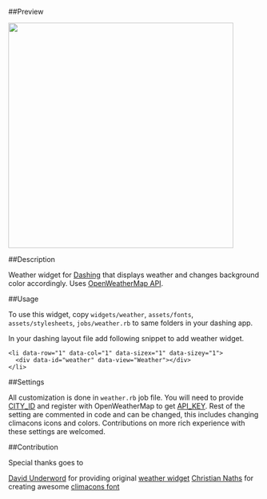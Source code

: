 ##Preview

<img src="https://github.com/hkraji/weather-widget/blob/master/assets/images/weather_widget.png" width="450">

##Description

Weather widget for [Dashing](http://shopify.github.com/dashing) that displays weather and changes background color accordingly. Uses [OpenWeatherMap API](http://openweathermap.org/).

##Usage

To use this widget, copy `widgets/weather`, `assets/fonts`, `assets/stylesheets`, `jobs/weather.rb` to same folders in your dashing app.

In your dashing layout file add following snippet to add weather widget.

    <li data-row="1" data-col="1" data-sizex="1" data-sizey="1">
      <div data-id="weather" data-view="Weather"></div>
    </li>


##Settings

All customization is done in `weather.rb` job file. You will need to provide [CITY_ID](http://bulk.openweathermap.org/sample/city.list.json.gz) and register with OpenWeatherMap to get [API_KEY](http://openweathermap.org/appid).
Rest of the setting are commented in code and can be changed, this includes changing climacons icons and colors. Contributions on more rich experience with these settings are welcomed.

##Contribution

Special thanks goes to

[David Underword](https://github.com/davefp) for providing original [weather widget](https://gist.github.com/davefp/4990174)
[Christian Naths](https://github.com/christiannaths) for creating awesome [climacons font](http://adamwhitcroft.com/climacons/)